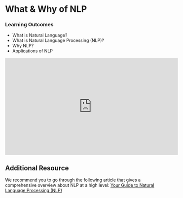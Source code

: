 # What & Why of NLP

### Learning Outcomes

* What is Natural Language?
* What is Natural Language Processing (NLP)?
* Why NLP?
* Applications of NLP


<iframe width="560" height="315" src="https://www.youtube.com/embed/w29OKB17j5M" title="YouTube video player" frameborder="0" allow="accelerometer; autoplay; clipboard-write; encrypted-media; gyroscope; picture-in-picture" allowfullscreen></iframe>

## Additional Resource

We recommend you to go through the following article that gives a comprehensive overview about NLP at a high level: [Your Guide to Natural Language Processing \(NLP\)](https://towardsdatascience.com/your-guide-to-natural-language-processing-nlp-48ea2511f6e1)